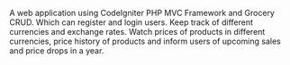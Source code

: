 A web application using CodeIgniter PHP MVC Framework and Grocery CRUD. Which can register and login users. Keep track of different currencies and exchange rates. Watch prices of products in different currencies, price history of products and inform users of upcoming sales and price drops in a year.
